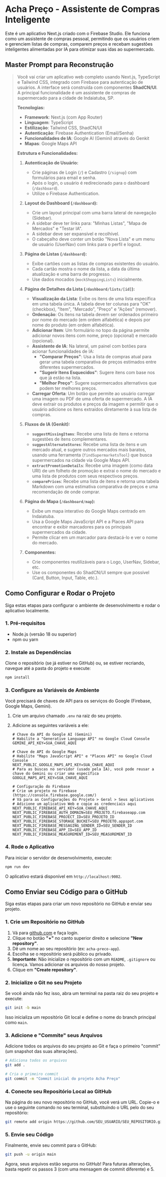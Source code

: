 # Acha Preço - Assistente de Compras Inteligente

Este é um aplicativo Next.js criado com o Firebase Studio. Ele funciona como um assistente de compras pessoal, permitindo que os usuários criem e gerenciem listas de compras, comparem preços e recebam sugestões inteligentes alimentadas por IA para otimizar suas idas ao supermercado.

## Master Prompt para Reconstrução

> Você vai criar um aplicativo web completo usando Next.js, TypeScript e Tailwind CSS, integrado com Firebase para autenticação de usuários. A interface será construída com componentes **ShadCN/UI**. A principal funcionalidade é um assistente de compras de supermercado para a cidade de Indaiatuba, SP.
>
> **Tecnologias:**
> - **Framework**: Next.js (com App Router)
> - **Linguagem**: TypeScript
> - **Estilização**: Tailwind CSS, ShadCN/UI
> - **Autenticação**: Firebase Authentication (Email/Senha)
> - **Funcionalidades de IA**: Google AI (Gemini) através do Genkit
> - **Mapas**: Google Maps API
>
> **Estrutura e Funcionalidades:**
>
> 1.  **Autenticação de Usuário:**
>     - Crie páginas de Login (`/`) e Cadastro (`/signup`) com formulários para email e senha.
>     - Após o login, o usuário é redirecionado para o dashboard (`/dashboard`).
>     - Utilize o Firebase Authentication.
>
> 2.  **Layout do Dashboard (`/dashboard`):**
>     - Crie um layout principal com uma barra lateral de navegação (Sidebar).
>     - A sidebar deve ter links para: "Minhas Listas", "Mapa de Mercados" e "Testar IA".
>     - A sidebar deve ser expansível e recolhível.
>     - O cabeçalho deve conter um botão "Nova Lista" e um menu de usuário (UserNav) com links para o perfil e logout.
>
> 3.  **Página de Listas (`/dashboard`):**
>     - Exibe cartões com as listas de compras existentes do usuário.
>     - Cada cartão mostra o nome da lista, a data da última atualização e uma barra de progresso.
>     - Use dados mocados (`mockShoppingLists`) inicialmente.
>
> 4.  **Página de Detalhes da Lista (`/dashboard/lists/[id]`):**
>     - **Visualização da Lista**: Exibe os itens de uma lista específica em uma tabela única. A tabela deve ter colunas para "OK" (checkbox), "Item", "Mercado", "Preço" e "Ações" (remover).
>     - **Ordenação**: Os itens na tabela devem ser ordenados primeiro por nome do mercado (em ordem alfabética) e depois por nome do produto (em ordem alfabética).
>     - **Adicionar Item**: Um formulário no topo da página permite adicionar novos itens com nome, preço (opcional) e mercado (opcional).
>     - **Assistente de IA**: Na lateral, um painel com botões para acionar funcionalidades de IA:
>         - **"Comparar Preços"**: Usa a lista de compras atual para gerar uma tabela comparativa de preços estimados entre diferentes supermercados.
>         - **"Sugerir Itens Esquecidos"**: Sugere itens com base nos que já estão na lista.
>         - **"Melhor Preço"**: Sugere supermercados alternativos que podem ter melhores preços.
>     - **Carregar Oferta**: Um botão que permite ao usuário carregar uma imagem ou PDF de uma oferta de supermercado. A IA deve extrair os produtos e preços da imagem e permitir que o usuário adicione os itens extraídos diretamente à sua lista de compras.
>
> 5.  **Fluxos de IA (Genkit):**
>     - **`suggestMissingItems`**: Recebe uma lista de itens e retorna sugestões de itens complementares.
>     - **`suggestAlternateStores`**: Recebe uma lista de itens e um mercado atual, e sugere outros mercados mais baratos, usando uma ferramenta (`findSupermarketsTool`) que busca supermercados na cidade via Google Maps API.
>     - **`extractPromotionDetails`**: Recebe uma imagem (como data URI) de um folheto de promoção e extrai o nome do mercado e uma lista de produtos com seus respectivos preços.
>     - **`comparePrices`**: Recebe uma lista de itens e retorna uma tabela Markdown com uma estimativa comparativa de preços e uma recomendação de onde comprar.
>
> 6.  **Página do Mapa (`/dashboard/map`):**
>     - Exibe um mapa interativo do Google Maps centrado em Indaiatuba.
>     - Usa a Google Maps JavaScript API e a Places API para encontrar e exibir marcadores para os principais supermercados da cidade.
>     - Permite clicar em um marcador para destacá-lo e ver o nome do mercado.
>
> 7.  **Componentes:**
>     - Crie componentes reutilizáveis para o Logo, UserNav, Sidebar, etc.
>     - Use os componentes do ShadCN/UI sempre que possível (Card, Button, Input, Table, etc.).

## Como Configurar e Rodar o Projeto

Siga estas etapas para configurar o ambiente de desenvolvimento e rodar o aplicativo localmente.

### 1. Pré-requisitos

- Node.js (versão 18 ou superior)
- npm ou yarn

### 2. Instale as Dependências

Clone o repositório (se já estiver no GitHub) ou, se estiver recriando, navegue até a pasta do projeto e execute:

```bash
npm install
```

### 3. Configure as Variáveis de Ambiente

Você precisará de chaves de API para os serviços do Google (Firebase, Google Maps, Gemini).

1.  Crie um arquivo chamado `.env` na raiz do seu projeto.
2.  Adicione as seguintes variáveis a ele:

    ```env
    # Chave da API do Google AI (Gemini)
    # Habilite a "Generative Language API" no Google Cloud Console
    GEMINI_API_KEY=SUA_CHAVE_AQUI

    # Chave de API do Google Maps
    # Habilite "Maps JavaScript API" e "Places API" no Google Cloud Console
    NEXT_PUBLIC_GOOGLE_MAPS_API_KEY=SUA_CHAVE_AQUI
    # Para as buscas no servidor (usado pela IA), você pode reusar a chave do Gemini ou criar uma específica
    GOOGLE_MAPS_API_KEY=SUA_CHAVE_AQUI

    # Configuração do Firebase
    # Crie um projeto no Firebase (https://console.firebase.google.com/)
    # Vá para as Configurações do Projeto > Geral > Seus aplicativos
    # Adicione um aplicativo Web e copie as credenciais aqui
    NEXT_PUBLIC_FIREBASE_API_KEY=SUA_CHAVE_AQUI
    NEXT_PUBLIC_FIREBASE_AUTH_DOMAIN=SEU_PROJETO.firebaseapp.com
    NEXT_PUBLIC_FIREBASE_PROJECT_ID=SEU_PROJETO_ID
    NEXT_PUBLIC_FIREBASE_STORAGE_BUCKET=SEU_PROJETO.appspot.com
    NEXT_PUBLIC_FIREBASE_MESSAGING_SENDER_ID=SEU_SENDER_ID
    NEXT_PUBLIC_FIREBASE_APP_ID=SEU_APP_ID
    NEXT_PUBLIC_FIREBASE_MEASUREMENT_ID=SEU_MEASUREMENT_ID
    ```

### 4. Rode o Aplicativo

Para iniciar o servidor de desenvolvimento, execute:

```bash
npm run dev
```

O aplicativo estará disponível em `http://localhost:9002`.

## Como Enviar seu Código para o GitHub

Siga estas etapas para criar um novo repositório no GitHub e enviar seu projeto.

### 1. Crie um Repositório no GitHub

1.  Vá para [github.com](https://github.com) e faça login.
2.  Clique no botão **"+"** no canto superior direito e selecione **"New repository"**.
3.  Dê um nome ao seu repositório (ex: `acha-preco-app`).
4.  Escolha se o repositório será público ou privado.
5.  **Importante**: Não inicialize o repositório com um `README`, `.gitignore` ou licença. Vamos adicionar os arquivos do nosso projeto.
6.  Clique em **"Create repository"**.

### 2. Inicialize o Git no seu Projeto

Se você ainda não fez isso, abra um terminal na pasta raiz do seu projeto e execute:

```bash
git init -b main
```

Isso inicializa um repositório Git local e define o nome do branch principal como `main`.

### 3. Adicione e "Commite" seus Arquivos

Adicione todos os arquivos do seu projeto ao Git e faça o primeiro "commit" (um snapshot das suas alterações).

```bash
# Adiciona todos os arquivos
git add .

# Cria o primeiro commit
git commit -m "Commit inicial do projeto Acha Preço"
```

### 4. Conecte seu Repositório Local ao GitHub

Na página do seu novo repositório no GitHub, você verá um URL. Copie-o e use o seguinte comando no seu terminal, substituindo o URL pelo do seu repositório:

```bash
git remote add origin https://github.com/SEU_USUARIO/SEU_REPOSITORIO.git
```

### 5. Envie seu Código

Finalmente, envie seu commit para o GitHub:

```bash
git push -u origin main
```

Agora, seus arquivos estão seguros no GitHub! Para futuras alterações, basta repetir os passos 3 (com uma mensagem de commit diferente) e 5.
